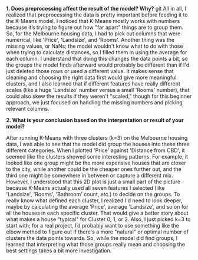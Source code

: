 **1. Does preprocessing affect the result of the model? Why?**
git
All in all, I realized that preprocessing the data is pretty important before feeding it to the K-Means model. I noticed that K-Means mostly works with numbers because it’s trying to figure out how "far apart" things are to group them. So, for the Melbourne housing data, I had to pick out columns that were numerical, like 'Price', 'Landsize', and 'Rooms'. Another thing was the missing values, or NaNs; the model wouldn't know what to do with those when trying to calculate distances, so I filled them in using the average for each column. I understand that doing this changes the data points a bit, so the groups the model finds afterward would probably be different than if I'd just deleted those rows or used a different value. It makes sense that cleaning and choosing the right data first would give more meaningful clusters, and I also learned that if different features have really different scales (like a huge 'Landsize' number versus a small 'Rooms' number), that could also skew the results if they weren't "scaled," though for this beginner approach, we just focused on handling the missing numbers and picking relevant columns.

**2. What is your conclusion based on the interpretation or result of your model?**

After running K-Means with three clusters (k=3) on the Melbourne housing data, I was able to see that the model did group the houses into these three different categories. When I plotted 'Price' against 'Distance from CBD', it seemed like the clusters showed some interesting patterns. For example, it looked like one group might be the more expensive houses that are closer to the city, while another could be the cheaper ones further out, and the third one might be somewhere in between or capture a different mix. However, I understood that this 2D plot is just a small part of the picture because K-Means actually used all seven features I selected (like 'Landsize', 'Rooms', 'Bathroom' count, etc.) to decide on the groups. To really know what defined each cluster, I realized I'd need to look deeper, maybe by calculating the average 'Price', average 'Landsize', and so on for all the houses in each specific cluster. That would give a better story about what makes a house "typical" for Cluster 0, 1, or 2. Also, I just picked k=3 to start with; for a real project, I’d probably want to use something like the elbow method to figure out if there's a more "natural" or optimal number of clusters the data points towards. So, while the model did find groups, I learned that interpreting what those groups really mean and choosing the best settings takes a bit more investigation.
